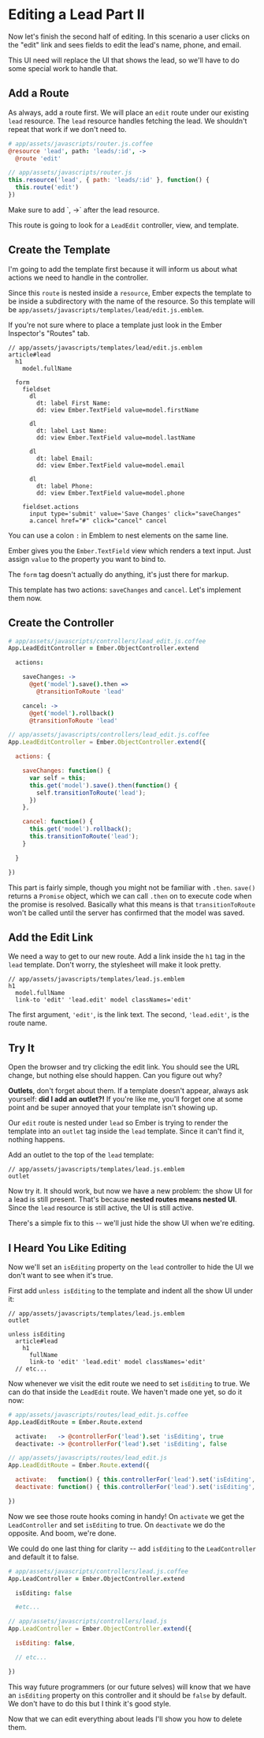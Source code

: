 # Editing a Lead Part II

Now let's finish the second half of editing. In this scenario a user clicks on the "edit" link and sees fields to edit the lead's name, phone, and email.

This UI need will replace the UI that shows the lead, so we'll have to do some special work to handle that.

## Add a Route

As always, add a route first. We will place an `edit` route under our existing `lead` resource. The `lead` resource handles fetching the lead. We shouldn't repeat that work if we don't need to.

```coffee
# app/assets/javascripts/router.js.coffee
@resource 'lead', path: 'leads/:id', ->
  @route 'edit'
```
```javascript
// app/assets/javascripts/router.js
this.resource('lead', { path: 'leads/:id' }, function() {
  this.route('edit')
})
```

<p class="coffeescript">
Make sure to add `, ->` after the lead resource.
</p>

This route is going to look for a `LeadEdit` controller, view, and template.

## Create the Template

I'm going to add the template first because it will inform us about what actions we need to handle in the controller.

Since this `route` is nested inside a `resource`, Ember expects the template to be inside a subdirectory with the name of the resource. So this template will be `app/assets/javascripts/templates/lead/edit.js.emblem`.

If you're not sure where to place a template just look in the Ember Inspector's "Routes" tab.

```
// app/assets/javascripts/templates/lead/edit.js.emblem
article#lead
  h1
    model.fullName

  form
    fieldset
      dl
        dt: label First Name:
        dd: view Ember.TextField value=model.firstName

      dl
        dt: label Last Name:
        dd: view Ember.TextField value=model.lastName

      dl
        dt: label Email:
        dd: view Ember.TextField value=model.email

      dl
        dt: label Phone:
        dd: view Ember.TextField value=model.phone

    fieldset.actions
      input type='submit' value='Save Changes' click="saveChanges"
      a.cancel href="#" click="cancel" cancel
```

You can use a colon `:` in Emblem to nest elements on the same line.

Ember gives you the `Ember.TextField` view which renders a text input. Just assign `value` to the property you want to bind to.

The `form` tag doesn't actually do anything, it's just there for markup.

This template has two actions: `saveChanges` and `cancel`. Let's implement them now.

## Create the Controller

```coffee
# app/assets/javascripts/controllers/lead_edit.js.coffee
App.LeadEditController = Ember.ObjectController.extend

  actions:

    saveChanges: ->
      @get('model').save().then =>
        @transitionToRoute 'lead'

    cancel: ->
      @get('model').rollback()
      @transitionToRoute 'lead'
```
```javascript
// app/assets/javascripts/controllers/lead_edit.js.coffee
App.LeadEditController = Ember.ObjectController.extend({

  actions: {

    saveChanges: function() {
      var self = this;
      this.get('model').save().then(function() {
        self.transitionToRoute('lead');
      })
    },

    cancel: function() {
      this.get('model').rollback();
      this.transitionToRoute('lead');
    }

  }

})
```

This part is fairly simple, though you might not be familiar with `.then`. `save()` returns a `Promise` object, which we can call `.then` on to execute code when the promise is resolved. Basically what this means is that `transitionToRoute` won't be called until the server has confirmed that the model was saved.

## Add the Edit Link

We need a way to get to our new route. Add a link inside the `h1` tag in the `lead` template. Don't worry, the stylesheet will make it look pretty.

```emblem
// app/assets/javascripts/templates/lead.js.emblem
h1
  model.fullName
  link-to 'edit' 'lead.edit' model classNames='edit'
```

The first argument, `'edit'`, is the link text. The second, `'lead.edit'`, is the route name.

## Try It

Open the browser and try clicking the edit link. You should see the URL change, but nothing else should happen. Can you figure out why?

**Outlets**, don't forget about them. If a template doesn't appear, always ask yourself: **did I add an outlet?!** If you're like me, you'll forget one at some point and be super annoyed that your template isn't showing up.

Our `edit` route is nested under `lead` so Ember is trying to render the template into an `outlet` tag inside the `lead` template. Since it can't find it, nothing happens.

Add an outlet to the top of the `lead` template:

```
// app/assets/javascripts/templates/lead.js.emblem
outlet
```

Now try it. It should work, but now we have a new problem: the show UI for a lead is still present. That's because **nested routes means nested UI**. Since the `lead` resource is still active, the UI is still active.

There's a simple fix to this -- we'll just hide the show UI when we're editing.

## I Heard You Like Editing

Now we'll set an `isEditing` property on the `lead` controller to hide the UI we don't want to see when it's true.

First add `unless isEditing` to the template and indent all the show UI under it:

```
// app/assets/javascripts/templates/lead.js.emblem
outlet

unless isEditing
  article#lead
    h1
      fullName
      link-to 'edit' 'lead.edit' model classNames='edit'
  // etc...
```

Now whenever we visit the edit route we need to set `isEditing` to true. We can do that inside the `LeadEdit` route. We haven't made one yet, so do it now:

```coffee
# app/assets/javascripts/routes/lead_edit.js.coffee
App.LeadEditRoute = Ember.Route.extend

  activate:   -> @controllerFor('lead').set 'isEditing', true
  deactivate: -> @controllerFor('lead').set 'isEditing', false
```
```javascript
// app/assets/javascripts/routes/lead_edit.js
App.LeadEditRoute = Ember.Route.extend({

  activate:   function() { this.controllerFor('lead').set('isEditing', true) },
  deactivate: function() { this.controllerFor('lead').set('isEditing', false) }

})
```

Now we see those route hooks coming in handy! On `activate` we get the `LeadController` and set `isEditing` to true. On `deactivate` we do the opposite. And boom, we're done.

We could do one last thing for clarity -- add `isEditing` to the `LeadController` and default it to false.

```coffee
# app/assets/javascripts/controllers/lead.js.coffee
App.LeadController = Ember.ObjectController.extend

  isEditing: false

  #etc...
```
```javascript
// app/assets/javascripts/controllers/lead.js
App.LeadController = Ember.ObjectController.extend({

  isEditing: false,

  // etc...

})
```

This way future programmers (or our future selves) will know that we have an `isEditing` property on this controller and it should be `false` by default. We don't have to do this but I think it's good style.

Now that we can edit everything about leads I'll show you how to delete them.

